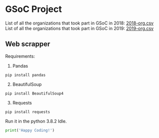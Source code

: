 # GSoC Project

List of all the organizations that took part in GSoC in 2018: [2018-org.csv](https://github.com/Kushagraw12/Webs/blob/master/2018-orgs.csv)
<br>
List of all the organizations that took part in GSoC in 2019: [2019-org.csv](https://github.com/Kushagraw12/Webs/blob/master/2019-orgs.csv)

## Web scrapper

Requirements:
1. Pandas 

`pip install pandas`

2. BeautifulSoup

`pip install BeautifulSoup4`

3. Requests

`pip install requests`

Run it in the python 3.8.2 Idle.

```python
print('Happy Coding!')
```
